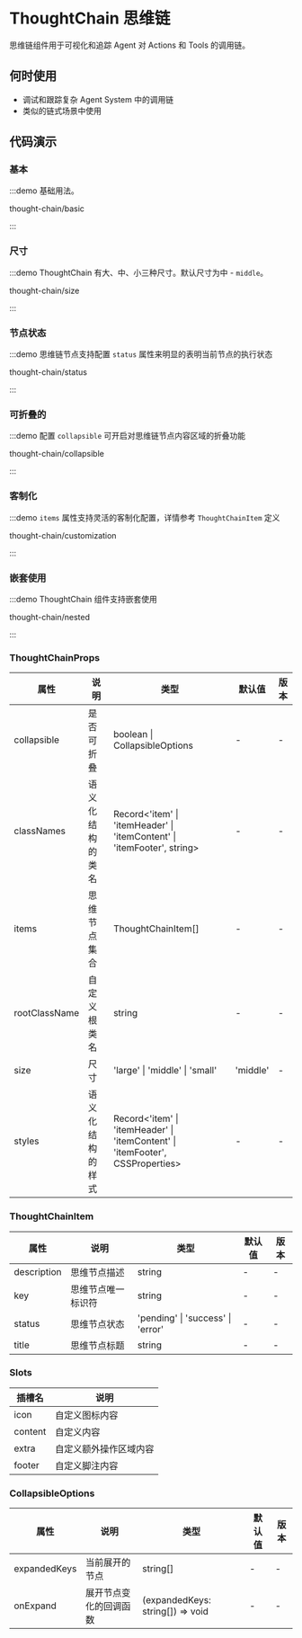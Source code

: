 # ThoughtChain 思维链

思维链组件用于可视化和追踪 Agent 对 Actions 和 Tools 的调用链。

## 何时使用

- 调试和跟踪复杂 Agent System 中的调用链
- 类似的链式场景中使用

## 代码演示

### 基本

:::demo 基础用法。

thought-chain/basic

:::

### 尺寸

:::demo ThoughtChain 有大、中、小三种尺寸。默认尺寸为中 - `middle`。

thought-chain/size

:::

### 节点状态

:::demo 思维链节点支持配置 `status` 属性来明显的表明当前节点的执行状态

thought-chain/status

:::

### 可折叠的

:::demo 配置 `collapsible` 可开启对思维链节点内容区域的折叠功能

thought-chain/collapsible

:::

### 客制化

:::demo `items` 属性支持灵活的客制化配置，详情参考 `ThoughtChainItem` 定义

thought-chain/customization

:::

### 嵌套使用

:::demo ThoughtChain 组件支持嵌套使用

thought-chain/nested

:::

### ThoughtChainProps

| 属性          | 说明             | 类型                                                                           | 默认值   | 版本 |
| ------------- | ---------------- | ------------------------------------------------------------------------------ | -------- | ---- |
| collapsible   | 是否可折叠       | boolean \| CollapsibleOptions                                                  | -        | -    |
| classNames    | 语义化结构的类名 | Record<'item' \| 'itemHeader' \| 'itemContent' \| 'itemFooter', string>        | -        | -    |
| items         | 思维节点集合     | ThoughtChainItem[]                                                             | -        | -    |
| rootClassName | 自定义根类名     | string                                                                         | -        | -    |
| size          | 尺寸             | 'large' \| 'middle' \| 'small'                                                 | 'middle' | -    |
| styles        | 语义化结构的样式 | Record<'item' \| 'itemHeader' \| 'itemContent' \| 'itemFooter', CSSProperties> | -        | -    |

### ThoughtChainItem

| 属性        | 说明               | 类型                              | 默认值 | 版本 |
| ----------- | ------------------ | --------------------------------- | ------ | ---- |
| description | 思维节点描述       | string                            | -      | -    |
| key         | 思维节点唯一标识符 | string                            | -      | -    |
| status      | 思维节点状态       | 'pending' \| 'success' \| 'error' | -      | -    |
| title       | 思维节点标题       | string                            | -      | -    |

### Slots

| 插槽名  | 说明                   |
| ------- | ---------------------- |
| icon    | 自定义图标内容         |
| content | 自定义内容             |
| extra   | 自定义额外操作区域内容 |
| footer  | 自定义脚注内容         |

### CollapsibleOptions

| 属性         | 说明                   | 类型                             | 默认值 | 版本 |
| ------------ | ---------------------- | -------------------------------- | ------ | ---- |
| expandedKeys | 当前展开的节点         | string[]                         | -      | -    |
| onExpand     | 展开节点变化的回调函数 | (expandedKeys: string[]) => void | -      | -    |
